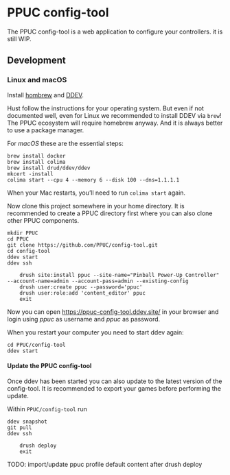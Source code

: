 # PPUC config-tool

The PPUC config-tool is a web application to configure your controllers. it is
still WIP.

## Development

### Linux and macOS

Install [hombrew](https://brew.sh/) and
[DDEV](https://ddev.readthedocs.io/en/stable/).

Hust follow the instructions for your operating system. But even if not
documented well, even for Linux we recommended to install DDEV via `brew`!
The PPUC ecosystem will require homebrew anyway. And it is always better to use
a package manager.

For _macOS_ these are the essential steps:
```shell
brew install docker
brew install colima
brew install drud/ddev/ddev
mkcert -install
colima start --cpu 4 --memory 6 --disk 100 --dns=1.1.1.1
```
When your Mac restarts, you’ll need to run `colima start` again.

Now clone this project somewhere in your home directory.
It is recommended to create a PPUC directory first where you can also clone
other PPUC components.
```shell
mkdir PPUC
cd PPUC
git clone https://github.com/PPUC/config-tool.git
cd config-tool
ddev start
ddev ssh
```
```shell
    drush site:install ppuc --site-name="Pinball Power-Up Controller" --account-name=admin --account-pass=admin --existing-config
    drush user:create ppuc --password='ppuc'
    drush user:role:add 'content_editor' ppuc
    exit
```

Now you can open https://ppuc-config-tool.ddev.site/ in your browser and login
using _ppuc_ as username and _ppuc_ as password.

When you restart your computer you need to start ddev again:
```shell
cd PPUC/config-tool
ddev start
```

#### Update the PPUC config-tool
Once ddev has been started you can also update to the latest version of the
config-tool. It is recommended to export your games before performing the
update.

Within `PPUC/config-tool` run
```shell
ddev snapshot
git pull
ddev ssh
```
```shell
    drush deploy
    exit
```

TODO: import/update ppuc profile default content after drush deploy
